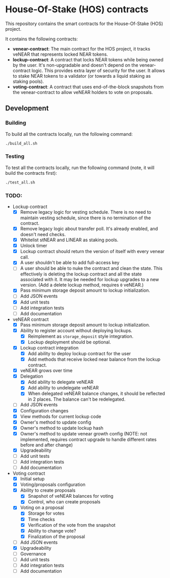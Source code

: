 # House-Of-Stake (HOS) contracts

This repository contains the smart contracts for the House-Of-Stake (HOS) project.

It contains the following contracts:

- **venear-contract**: The main contract for the HOS project, it tracks veNEAR that represents locked NEAR tokens.
- **lockup-contract**: A contract that locks NEAR tokens while being owned by the user. It's non-upgradable and doesn't
  depend on the venear-contract logic. This provides extra layer of security for the user. It allows to stake NEAR
  tokens to a validator (or towards a liquid staking as staking pools).
- **voting-contract**: A contract that uses end-of-the-block snapshots from the venear-contract to allow veNEAR holders
  to vote on proposals.

## Development

### Building

To build all the contracts locally, run the following command:

```bash
./build_all.sh
```

### Testing

To test all the contracts locally, run the following command (note, it will build the contracts first):

```bash
./test_all.sh
```

### TODO:

- Lockup contract
  - [x] Remove legacy logic for vesting schedule. There is no need to maintain vesting schedule, since there is no
    termination
    of the contract.
  - [x] Remove legacy logic about transfer poll. It's already enabled, and doesn't need checks.
  - [x] Whitelist stNEAR and LINEAR as staking pools.
  - [x] Unlock timer
  - [x] Lockup contract should return the version of itself with every venear call.
  - [x] A user shouldn't be able to add full-access key
  - [ ] A user should be able to nuke the contract and clean the state. This effectively is deleting the lockup contract
    and all the state associated with it. It may be needed for lockup upgrades to a new version.
    (Add a delete lockup method, requires `0` veNEAR.)
  - [x] Pass minimum storage deposit amount to lockup initialization.
  - [ ] Add JSON events
  - [x] Add unit tests
  - [ ] Add integration tests
  - [ ] Add documentation
- veNEAR contract
  - [x] Pass minimum storage deposit amount to lockup initialization.
  - [X] Ability to register account without deploying lockups.
    - [X] Reimplement as `storage_deposit` style integration.
    - [X] Lockup deployment should be optional.
  - [X] Lockup contract integration
    - [X] Add ability to deploy lockup contract for the user
    - [X] Add methods that receive locked near balance from the lockup contract.
  - [X] veNEAR grows over time
  - [X] Delegation
    - [X] Add ability to delegate veNEAR
    - [X] Add ability to undelegate veNEAR
    - [X] When delegated veNEAR balance changes, it should be reflected in 2 places. The balance can't be redelegated.
  - [ ] Add JSON events
  - [X] Configuration changes
  - [X] View methods for current lockup code
  - [X] Owner's method to update config
  - [x] Owner's method to update lockup hash
  - [x] Owner's method to update venear growth config (NOTE: not implemented, requires contract upgrade to handle
    different rates before and after change)
  - [x] Upgradeability
  - [ ] Add unit tests
  - [ ] Add integration tests
  - [ ] Add documentation
- Voting contract
  - [x] Initial setup
  - [x] Voting/proposals configuration
  - [x] Ability to create proposals
    - [x] Snapshot of veNEAR balances for voting
    - [x] Control, who can create proposals
  - [x] Voting on a proposal
    - [x] Storage for votes
    - [x] Time checks
    - [x] Verification of the vote from the snapshot
    - [x] Ability to change vote?
    - [x] Finalization of the proposal
  - [ ] Add JSON events
  - [x] Upgradeability
  - [ ] Governance
  - [ ] Add unit tests
  - [ ] Add integration tests
  - [ ] Add documentation
